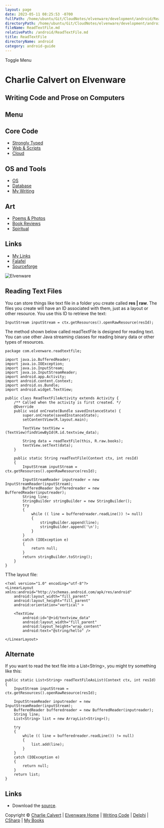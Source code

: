 ```yaml
---
layout: page
date: 2023-05-11 08:25:53 -0700
fullPath: /home/ubuntu/Git/CloudNotes/elvenware/development/android/ReadTextFile.md
directoryPath: /home/ubuntu/Git/CloudNotes/elvenware/development/android
fileName: ReadTextFile.md
relativePath: /android/ReadTextFile.md
title: ReadTextFile
directoryName: android
category: android-guide
---
```


Toggle Menu

Charlie Calvert on Elvenware
============================

Writing Code and Prose on Computers
-----------------------------------

Menu
----

Core Code
---------

-   [Strongly Typed](../index.html)
-   [Web & Scripts](../web/index.html)
-   [Cloud](../cloud/index.shtml)

OS and Tools
------------

-   [OS](../../os/index.html)
-   [Database](../database/index.html)
-   [My Writing](../../books/index.html)

Art
---

-   [Poems & Photos](../../Art/index.html)
-   [Book Reviews](../../books/reading/index.html)
-   [Spiritual](../../spirit/index.html)

Links
-----

-   [My Links](../../links.html)
-   [Falafel](http://www.falafel.com/)
-   [Sourceforge](http://sourceforge.net/projects/elvenware/)

![Elvenware](../../images/elvenwarelogo.png)

Reading Text Files
------------------

You can store things like text file in a folder you create called **res
| raw**. The files you create will have an ID associated with them, just
as a layout or other resource. You use this ID to retrieve the text:

~~~~ {.code}
InputStream inputStream = ctx.getResources().openRawResource(resId);
~~~~

The method shown below called readTextFile is designed for reading text.
You can use other Java streaming classes for reading binary data or
other types of resources.

~~~~ {.csharpcode}
package com.elvenware.readtextfile;

import java.io.BufferedReader;
import java.io.IOException;
import java.io.InputStream;
import java.io.InputStreamReader;
import android.app.Activity;
import android.content.Context;
import android.os.Bundle;
import android.widget.TextView;

public class ReadTextFileActivity extends Activity {
    /** Called when the activity is first created. */
    @Override
    public void onCreate(Bundle savedInstanceState) {
        super.onCreate(savedInstanceState);
        setContentView(R.layout.main);

        TextView textView = (TextView)findViewById(R.id.textview_data);
        
        String data = readTextFile(this, R.raw.books);
        textView.setText(data);
    }

    public static String readTextFile(Context ctx, int resId)
    {
        InputStream inputStream = ctx.getResources().openRawResource(resId);

        InputStreamReader inputreader = new InputStreamReader(inputStream);
        BufferedReader bufferedreader = new BufferedReader(inputreader);
        String line;
        StringBuilder stringBuilder = new StringBuilder();
        try 
        {
            while (( line = bufferedreader.readLine()) != null) 
            {
                stringBuilder.append(line);
                stringBuilder.append('\n');
            }
        } 
        catch (IOException e) 
        {
            return null;
        }
        return stringBuilder.toString();
    }
}
~~~~

TThe layout file:

~~~~ {.csharpcode}
<?xml version="1.0" encoding="utf-8"?>
<LinearLayout xmlns:android="http://schemas.android.com/apk/res/android"
    android:layout_width="fill_parent"
    android:layout_height="fill_parent"
    android:orientation="vertical" >

    <TextView
        android:id="@+id/textview_data"
        android:layout_width="fill_parent"
        android:layout_height="wrap_content"
        android:text="@string/hello" />

</LinearLayout>
~~~~

Alternate
---------

If you want to read the text file into a List\<String\>, you might try
something like this:

~~~~ {.csharpcode}
public static List<String> readTextFileAsList(Context ctx, int resId)
{
    InputStream inputStream = ctx.getResources().openRawResource(resId);

    InputStreamReader inputreader = new InputStreamReader(inputStream);
    BufferedReader bufferedreader = new BufferedReader(inputreader);
    String line;
    List<String> list = new ArrayList<String>(); 
        
    try 
    {
        while (( line = bufferedreader.readLine()) != null) 
        {
            list.add(line);                
        }
    } 
    catch (IOException e) 
    {
        return null;
    }
    return list;
}
~~~~

Links
-----

-   Download the [source](../../downloads/Android/ReadTextFile.zip).

Copyright © [Charlie Calvert](../../index.html) | [Elvenware
Home](../../index.html) | [Writing Code](../index.html) |
[Delphi](../delphi/index.html) | [CSharp](../csharp/index.html) | [My
Books](../../books/index.html)
